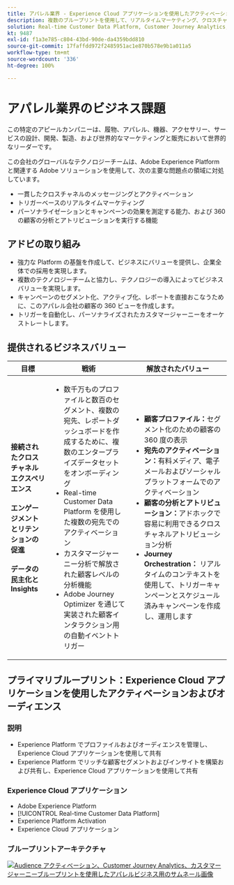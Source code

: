 ```yaml
---
title: アパレル業界 - Experience Cloud アプリケーションを使用したアクティベーション
description: 複数のブループリントを使用して、リアルタイムマーケティング、クロスチャネルアクティベーション、およびクロスチャネル分析を有効にしました。
solution: Real-time Customer Data Platform, Customer Journey Analytics, Journey Orchestration
kt: 9487
exl-id: f1a3e785-c804-43bd-90de-da4359bdd810
source-git-commit: 17faffdd972f2485951ac1e870b578e9b1a011a5
workflow-type: tm+mt
source-wordcount: '336'
ht-degree: 100%

---
```


# アパレル業界のビジネス課題

この特定のアピールカンパニーは、履物、アパレル、機器、アクセサリー、サービスの設計、開発、製造、および世界的なマーケティングと販売において世界的なリーダーです。

この会社のグローバルなテクノロジーチームは、Adobe Experience Platform と関連する Adobe ソリューションを使用して、次の主要な問題点の領域に対処しています。

* 一貫したクロスチャネルのメッセージングとアクティベーション
* トリガーベースのリアルタイムマーケティング
* パーソナライゼーションとキャンペーンの効果を測定する能力、および 360 の顧客の分析とアトリビューションを実行する機能

## アドビの取り組み

* 強力な Platform の基盤を作成して、ビジネスにバリューを提供し、企業全体での採用を実現します。
* 複数のテクノロジーチームと協力し、テクノロジーの導入によってビジネスバリューを実現します。
* キャンペーンのセグメント化、アクティブ化、レポートを直接おこなうために、このアパレル会社の顧客の 360 ビューを作成します。
* トリガーを自動化し、パーソナライズされたカスタマージャーニーをオーケストレートします。

## 提供されるビジネスバリュー

| 目標 | 戦術 | 解放されたバリュー |
|---|---|---|
| **接続されたクロスチャネルエクスペリエンス&#x200B;**<br></br>**エンゲージメントとリテンションの促進&#x200B;**<br></br>**データの民主化と Insights**</ul> | <ul><li>数千万ものプロファイルと数百のセグメント、複数の宛先、レポートダッシュボードを作成するために、複数のエンタープライズデータセットをオンボーディング</li><li>Real-time Customer Data Platform を使用した複数の宛先でのアクティベーション</li><li>カスタマージャーニー分析で解放された顧客レベルの分析機能</li><li>Adobe Journey Optimizer を通じて実装された顧客インタラクション用の自動イベントトリガー</li></ul> | <ul><li><strong>顧客プロファイル：</strong>セグメント化のための顧客の 360 度の表示</li><li><strong>宛先のアクティベーション：</strong>有料メディア、電子メールおよびソーシャルプラットフォームでのアクティベーション</li><li><strong>顧客の分析とアトリビューション：</strong>アドホックで容易に利用できるクロスチャネルアトリビューション分析<li><strong>Journey Orchestration：</strong> リアルタイムのコンテキストを使用して、トリガーキャンペーンとスケジュール済みキャンペーンを作成し、運用します</li></ul> |

## プライマリブループリント：Experience Cloud アプリケーションを使用したアクティベーションおよびオーディエンス

### 説明

<ul><li>Experience Platform でプロファイルおよびオーディエンスを管理し、Experience Cloud アプリケーションを使用して共有</li><li>Experience Platform でリッチな顧客セグメントおよびインサイトを構築および共有し、Experience Cloud アプリケーションを使用して共有</li></ul>

### Experience Cloud アプリケーション

<ul><li>Adobe Experience Platform</li><li>[!UICONTROL Real-time Customer Data Platform]</li><li>Experience Platform Activation</li><li>Experience Cloud アプリケーション</li></ul>

### ブループリントアーキテクチャ

<a href="https://experienceleague.adobe.com/docs/blueprints-learn/architecture/audience-activation/platform-and-applications.html?lang=ja"><img alt="Audience アクティベーション、Customer Journey Analytics、カスタマージャーニーブループリントを使用したアパレルビジネス用のサムネール画像" src="https://experienceleague.adobe.com/docs/blueprints-learn/assets/aep+apps_vertical.svg?lang=en"/></a>
